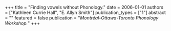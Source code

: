 +++
title = "Finding vowels without Phonology."
date = 2006-01-01
authors = ["Kathleen Currie Hall", "E. Allyn Smith"]
publication_types = ["1"]
abstract = ""
featured = false
publication = "*Montréal-Ottawa-Toronto Phonology Workshop.*"
+++

